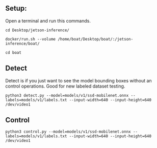 ## Setup:
Open a terminal and run this commands.
```
cd Desktop/jetson-inference/
```
```
docker/run.sh --volume /home/boat/Desktop/boat/:/jetson-inference/boat/
```       
```
cd boat
```   

## Detect
Detect is if you just want to see the model bounding boxes without an control operations. Good for new labeled dataset testing.
```
python3 detect.py --model=models/v1/ssd-mobilenet.onnx --labels=models/v1/labels.txt --input-width=640 --input-height=640 /dev/video1
```

## Control
```
python3 control.py --model=models/v1/ssd-mobilenet.onnx --labels=models/v1/labels.txt --input-width=640 --input-height=640 /dev/video1
```